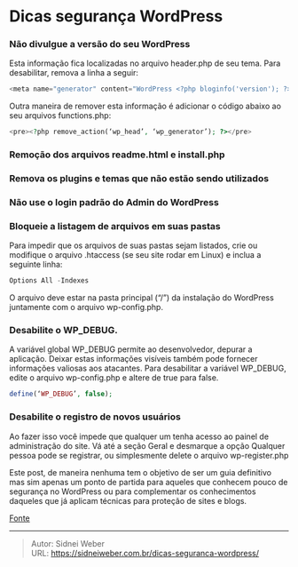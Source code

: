 # Dicas segurança WordPress


### Não divulgue a versão do seu WordPress

Esta informação fica localizadas no arquivo header.php de seu tema. Para desabilitar, remova a linha a seguir:

```php
<meta name="generator" content="WordPress <?php bloginfo('version'); ?>" />
```

Outra maneira de remover esta informação é adicionar o código abaixo ao seu arquivos functions.php:

```php
<pre><?php remove_action(‘wp_head’, ‘wp_generator’); ?></pre>
```

### Remoção dos arquivos readme.html e install.php

### Remova os plugins e temas que não estão sendo utilizados

### Não use o login padrão do Admin do WordPress

### Bloqueie a listagem de arquivos em suas pastas

Para impedir que os arquivos de suas pastas sejam listados, crie ou modifique o arquivo .htaccess (se seu site rodar em Linux) e inclua a seguinte linha:

```php
Options All -Indexes
```

O arquivo deve estar na pasta principal (“/”) da instalação do WordPress juntamente com o arquivo wp-config.php.

### Desabilite o WP_DEBUG.

A variável global WP\_DEBUG permite ao desenvolvedor, depurar a aplicação. Deixar estas informações visíveis também pode fornecer informações valiosas aos atacantes. Para desabilitar a variável WP\_DEBUG, edite o arquivo wp-config.php e altere de true para false.

```php
define(‘WP_DEBUG’, false);
```

### Desabilite o registro de novos usuários

Ao fazer isso você impede que qualquer um tenha acesso ao painel de administração do site. Vá até a seção Geral e desmarque a opção Qualquer pessoa pode se registrar, ou simplesmente delete o arquivo wp-register.php

Este post, de maneira nenhuma tem o objetivo de ser um guia definitivo mas sim apenas um ponto de partida para aqueles que conhecem pouco de segurança no WordPress ou para complementar os conhecimentos daqueles que já aplicam técnicas para proteção de sites e blogs.

[Fonte](http://www.pcredesecia.com.br/2013/11/32-dicas-de-seguranca-para-wordpress.html)

---

> Autor: Sidnei Weber  
> URL: https://sidneiweber.com.br/dicas-seguranca-wordpress/  

